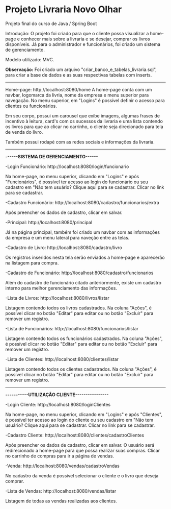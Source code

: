 # Projeto Livraria Novo Olhar
Projeto final do curso de Java / Spring Boot

Introdução: 
O projeto foi criado para que o cliente possa visualizar a home-page e conhecer mais sobre a livraria e se desejar, comprar os livros disponíveis. 
Já para o administrador e funcionários, foi criado um sistema de gerenciamento.

Modelo utilizado: MVC.

<strong>Observação:</strong> Foi criado um arquivo "criar_banco_e_tabelas_livraria.sql", para criar a base de dados e as suas respectivas tabelas com inserts.

<hr>

Home-page:  http://localhost:8080/home
A home-page conta com um navbar, logomarca da livria, nome da empresa e menu superior para navegação. No menu superior, em "Logins" é possível definir o acesso para clientes ou funcionários.

Em seu corpo, possui um carousel que exibe imagens, algumas frases de incentivo à leitura, card's com os sucessos da livraria e uma lista contendo os livros para que ao clicar no carrinho, o cliente seja direcionado para tela de venda do livro.

Também possui rodapé com as redes sociais e informações da livraria.

<hr>

<strong>------SISTEMA DE GERENCIAMENTO------</strong>

-Login Funcionário:  http://localhost:8080/login/funcionario

Na home-page, no menu superior, clicando em "Logins" e após "Funcionários", é possível ter acesso ao login do funcionário ou seu cadastro em "Não tem usuário? Clique aqui para se cadastrar. Clicar no link para se cadastrar.

-Cadastro Funcionário: http://localhost:8080/cadastro/funcionarios/extra

Após preencher os dados de cadastro, clicar em salvar.

-Principal: http://localhost:8080/principal

Já na página principal, também foi criado um navbar com as informações da empresa e um menu lateral para naveção entre as telas.

-Cadastro de Livro: http://localhost:8080/cadastro/livro

Os registros inseridos nesta tela serão enviados a home-page e aparecerão na listagem para compra.

-Cadastro de Funcionário: http://localhost:8080/cadastro/funcionarios

Além do cadastro de funcionário citado anteriormente, existe um cadastro interno para melhor gerenciamento das informações.

-Lista de Livros: http://localhost:8080/livros/listar

Listagem contendo todos os livros cadastrados. Na coluna "Ações", é possível clicar no botão "Editar" para editar ou no botão "Excluir" para remover um registro.

-Lista de Funcionários: http://localhost:8080/funcionarios/listar

Listagem contendo todos os funcionários cadastrados. Na coluna "Ações", é possível clicar no botão "Editar" para editar ou no botão "Excluir" para remover um registro.

-Lista de Clientes: http://localhost:8080/clientes/listar

Listagem contendo todos os clientes cadastrados. Na coluna "Ações", é possível clicar no botão "Editar" para editar ou no botão "Excluir" para remover um registro.

<hr>

<strong>-----------UTILIZAÇÃO CLIENTE----------------</strong>

-Login Cliente: http://localhost:8080/loginClientes

Na home-page, no menu superior, clicando em "Logins" e após "Clientes", é possível ter acesso ao login do cliente ou seu cadastro em "Não tem usuário? Clique aqui para se cadastrar.  Clicar no link para se cadastrar.

-Cadastro Cliente: http://localhost:8080/clientes/cadastroClientes

Após preencher os dados de cadastro, clicar em salvar. O usuário será redirecionado a home-page para que possa realizar suas compras. Clicar no carrinho de compras para ir a página de vendas.

-Venda: http://localhost:8080/vendas/cadastroVendas

No cadastro da venda é possível selecionar o cliente e o livro que deseja comprar.

-Lista de Vendas: http://localhost:8080/vendas/listar

Listagem de todas as vendas realizadas aos clientes.
